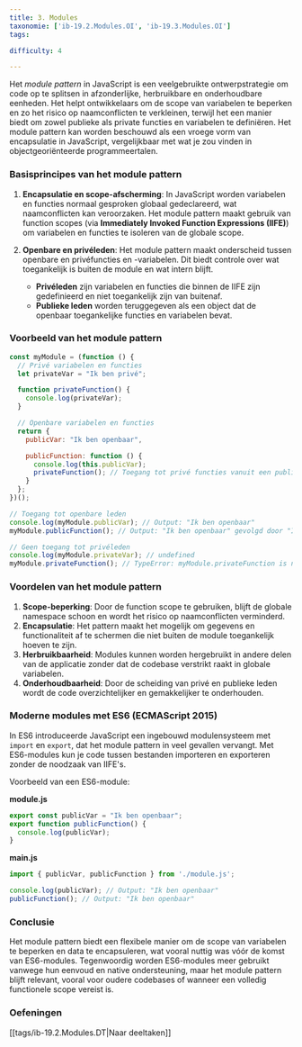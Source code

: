 ```yaml
---
title: 3. Modules
taxonomie: ['ib-19.2.Modules.OI', 'ib-19.3.Modules.OI']
tags:

difficulty: 4

---
```

Het *module pattern* in JavaScript is een veelgebruikte ontwerpstrategie om code op te splitsen in afzonderlijke, herbruikbare en onderhoudbare eenheden. Het helpt ontwikkelaars om de scope van variabelen te beperken en zo het risico op naamconflicten te verkleinen, terwijl het een manier biedt om zowel publieke als private functies en variabelen te definiëren. Het module pattern kan worden beschouwd als een vroege vorm van encapsulatie in JavaScript, vergelijkbaar met wat je zou vinden in objectgeoriënteerde programmeertalen.

### Basisprincipes van het module pattern

1. **Encapsulatie en scope-afscherming**: In JavaScript worden variabelen en functies normaal gesproken globaal gedeclareerd, wat naamconflicten kan veroorzaken. Het module pattern maakt gebruik van function scopes (via **Immediately Invoked Function Expressions (IIFE)**) om variabelen en functies te isoleren van de globale scope.

2. **Openbare en privéleden**: Het module pattern maakt onderscheid tussen openbare en privéfuncties en -variabelen. Dit biedt controle over wat toegankelijk is buiten de module en wat intern blijft.

   - **Privéleden** zijn variabelen en functies die binnen de IIFE zijn gedefinieerd en niet toegankelijk zijn van buitenaf.
   - **Publieke leden** worden teruggegeven als een object dat de openbaar toegankelijke functies en variabelen bevat.

### Voorbeeld van het module pattern

```javascript
const myModule = (function () {
  // Privé variabelen en functies
  let privateVar = "Ik ben privé";

  function privateFunction() {
    console.log(privateVar);
  }

  // Openbare variabelen en functies
  return {
    publicVar: "Ik ben openbaar",

    publicFunction: function () {
      console.log(this.publicVar);
      privateFunction(); // Toegang tot privé functies vanuit een publieke functie
    }
  };
})();

// Toegang tot openbare leden
console.log(myModule.publicVar); // Output: "Ik ben openbaar"
myModule.publicFunction(); // Output: "Ik ben openbaar" gevolgd door "Ik ben privé"

// Geen toegang tot privéleden
console.log(myModule.privateVar); // undefined
myModule.privateFunction(); // TypeError: myModule.privateFunction is not a function
```

### Voordelen van het module pattern

1. **Scope-beperking**: Door de function scope te gebruiken, blijft de globale namespace schoon en wordt het risico op naamconflicten verminderd.
2. **Encapsulatie**: Het pattern maakt het mogelijk om gegevens en functionaliteit af te schermen die niet buiten de module toegankelijk hoeven te zijn.
3. **Herbruikbaarheid**: Modules kunnen worden hergebruikt in andere delen van de applicatie zonder dat de codebase verstrikt raakt in globale variabelen.
4. **Onderhoudbaarheid**: Door de scheiding van privé en publieke leden wordt de code overzichtelijker en gemakkelijker te onderhouden.

### Moderne modules met ES6 (ECMAScript 2015)

In ES6 introduceerde JavaScript een ingebouwd modulensysteem met `import` en `export`, dat het module pattern in veel gevallen vervangt. Met ES6-modules kun je code tussen bestanden importeren en exporteren zonder de noodzaak van IIFE's.

Voorbeeld van een ES6-module:

**module.js**
```javascript
export const publicVar = "Ik ben openbaar";
export function publicFunction() {
  console.log(publicVar);
}
```

**main.js**
```javascript
import { publicVar, publicFunction } from './module.js';

console.log(publicVar); // Output: "Ik ben openbaar"
publicFunction(); // Output: "Ik ben openbaar"
```

### Conclusie

Het module pattern biedt een flexibele manier om de scope van variabelen te beperken en data te encapsuleren, wat vooral nuttig was vóór de komst van ES6-modules. Tegenwoordig worden ES6-modules meer gebruikt vanwege hun eenvoud en native ondersteuning, maar het module pattern blijft relevant, vooral voor oudere codebases of wanneer een volledig functionele scope vereist is.

### Oefeningen

[[tags/ib-19.2.Modules.DT|Naar deeltaken]]

